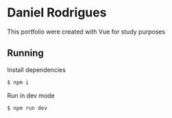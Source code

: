 # Daniel Rodrigues

This portfolio were created with Vue for study purposes

## Running

Install dependencies

```sh
$ npm i
```

Run in dev mode

```sh
$ npm run dev
```
